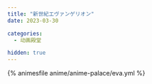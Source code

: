 ```yaml
---
title: "新世紀エヴァンゲリオン"
date: 2023-03-30

categories: 
  - 动画殿堂

hidden: true
---
```


{% animesfile anime/anime-palace/eva.yml %}

